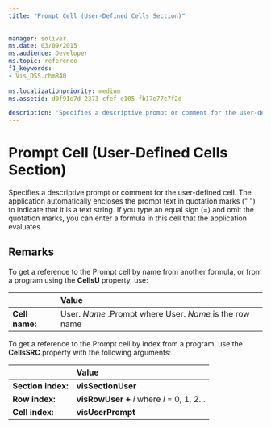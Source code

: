 ```yaml
---
title: "Prompt Cell (User-Defined Cells Section)"
 
 
manager: soliver
ms.date: 03/09/2015
ms.audience: Developer
ms.topic: reference
f1_keywords:
- Vis_DSS.chm840
 
ms.localizationpriority: medium
ms.assetid: d0f91e7d-2373-cfef-e105-fb17e77c7f2d

description: "Specifies a descriptive prompt or comment for the user-defined cell. The application automatically encloses the prompt text in quotation marks () to indicate that it is a text string. If you type an equal sign (=) and omit the quotation marks, you can enter a formula in this cell that the application evaluates."
---
```


# Prompt Cell (User-Defined Cells Section)

Specifies a descriptive prompt or comment for the user-defined cell. The application automatically encloses the prompt text in quotation marks (" ") to indicate that it is a text string. If you type an equal sign (=) and omit the quotation marks, you can enter a formula in this cell that the application evaluates.
  
## Remarks

To get a reference to the Prompt cell by name from another formula, or from a program using the **CellsU** property, use: 
  
||Value |
|:-----|:-----|
| **Cell name:**  <br/> | User.  *Name*  .Prompt            where User.  *Name*  is the row name  <br/> |
   
To get a reference to the Prompt cell by index from a program, use the **CellsSRC** property with the following arguments: 
  
||Value |
|:-----|:-----|
| **Section index:**  <br/> |**visSectionUser** <br/> |
| **Row index:**  <br/> |**visRowUser +** *i*            where  *i*  = 0, 1, 2... |
| **Cell index:**  <br/> |**visUserPrompt** <br/> |
   

